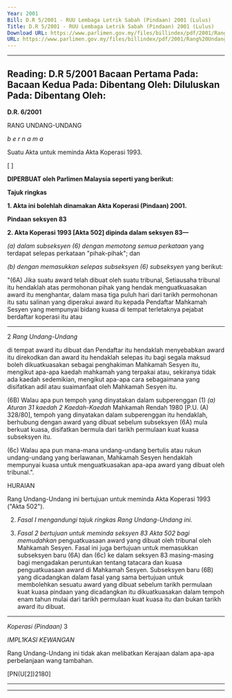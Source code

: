 ```yaml
---
Year: 2001
Bill: D.R 5/2001 - RUU Lembaga Letrik Sabah (Pindaan) 2001 (Lulus)
Title: D.R 5/2001 - RUU Lembaga Letrik Sabah (Pindaan) 2001 (Lulus)
Download URL: https://www.parlimen.gov.my/files/billindex/pdf/2001/Rang%20Undang-Undang%20DR%206.pdf
URL: https://www.parlimen.gov.my/files/billindex/pdf/2001/Rang%20Undang-Undang%20DR%206.pdf
---
```

---
Reading:
D.R 5/2001
Bacaan Pertama Pada:
Bacaan Kedua Pada:
Dibentang Oleh:
Diluluskan Pada:
Dibentang Oleh:
---

**D.R. 6/2001**

RANG UNDANG-UNDANG

_b e r n a m a_

Suatu Akta untuk meminda Akta Koperasi 1993.

[ ]

**DIPERBUAT oleh Parlimen Malaysia seperti yang berikut:**

**Tajuk ringkas**

**1. Akta ini bolehlah dinamakan Akta Koperasi (Pindaan) 2001.**

**Pindaan seksyen 83**

**2. Akta Koperasi 1993 [Akta 502] dipinda dalam seksyen 83—**

_(a) dalam subseksyen (6) dengan memotong semua perkataan_
yang terdapat selepas perkataan "pihak-pihak"; dan

_(b) dengan memasukkan selepas subseksyen (6) subseksyen_
yang berikut:

"(6A) Jika suatu award telah dibuat oleh suatu tribunal,
Setiausaha tribunal itu hendaklah atas permohonan pihak
yang hendak menguatkuasakan award itu menghantar,
dalam masa tiga puluh hari dari tarikh permohonan itu
satu salinan yang diperakui award itu kepada Pendaftar
Mahkamah Sesyen yang mempunyai bidang kuasa di
tempat terletaknya pejabat berdaftar koperasi itu atau


-----

2 _Rang Undang-Undang_

di tempat award itu dibuat dan Pendaftar itu hendaklah
menyebabkan award itu direkodkan dan award itu
hendaklah selepas itu bagi segala maksud boleh
dikuatkuasakan sebagai penghakiman Mahkamah Sesyen
itu, mengikut apa-apa kaedah mahkamah yang terpakai
atau, sekiranya tidak ada kaedah sedemikian, mengikut
apa-apa cara sebagaimana yang disifatkan adil atau
suaimanfaat oleh Mahkamah Sesyen itu.

(6B) Walau apa pun tempoh yang dinyatakan dalam
subperenggan (1) _(a) Aturan 31 kaedah 2 Kaedah-Kaedah_
Mahkamah Rendah 1980 [P.U. (A) 328/80], tempoh
yang dinyatakan dalam subperenggan itu hendaklah,
berhubung dengan award yang dibuat sebelum
subseksyen (6A) mula berkuat kuasa, disifatkan bermula
dari tarikh permulaan kuat kuasa subseksyen itu.

(6c) Walau apa pun mana-mana undang-undang
bertulis atau rukun undang-undang yang berlawanan,
Mahkamah Sesyen hendaklah mempunyai kuasa untuk
menguatkuasakan apa-apa award yang dibuat oleh
tribunal.".

HURAIAN

Rang Undang-Undang ini bertujuan untuk meminda Akta Koperasi 1993
("Akta 502").

2. _Fasal I mengandungi tajuk ringkas Rang Undang-Undang ini._

3. _Fasal 2 bertujuan untuk meminda seksyen 83 Akta 502 bagi memudahkan_
penguatkuasaan award yang dibuat oleh tribunal oleh Mahkamah Sesyen. Fasal
ini juga bertujuan untuk memasukkan subseksyen baru (6A) dan (6c) ke dalam
seksyen 83 masing-masing bagi mengadakan peruntukan tentang tatacara dan
kuasa penguatkuasaan award di Mahkamah Sesyen. Subseksyen baru (6B) yang
dicadangkan dalam fasal yang sama bertujuan untuk membolehkan sesuatu
award yang dibuat sebelum tarikh permulaan kuat kuasa pindaan yang dicadangkan
itu dikuatkuasakan dalam tempoh enam tahun mulai dari tarikh permulaan kuat
kuasa itu dan bukan tarikh award itu dibuat.


-----

_Koperasi (Pindaan)_ 3

_IMPL1KASI_ _KEWANGAN_

Rang Undang-Undang ini tidak akan melibatkan Kerajaan dalam apa-apa
perbelanjaan wang tambahan.

[PN(U[2])2180]


-----

-----


